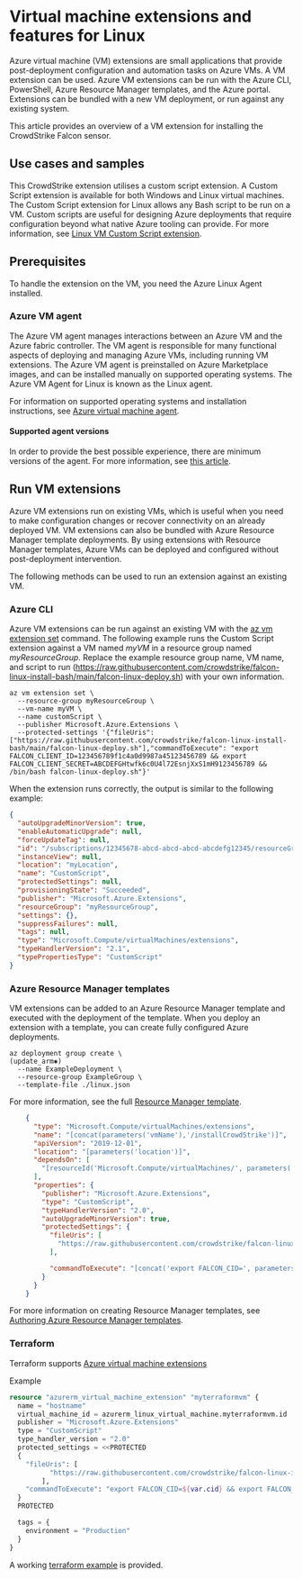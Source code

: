 # Virtual machine extensions and features for Linux

Azure virtual machine (VM) extensions are small applications that provide post-deployment configuration and automation tasks on Azure VMs. A VM extension can be used. Azure VM extensions can be run with the Azure CLI, PowerShell, Azure Resource Manager templates, and the Azure portal. Extensions can be bundled with a new VM deployment, or run against any existing system.

This article provides an overview of a VM extension for installing the CrowdStrike Falcon sensor.

## Use cases and samples

This CrowdStrike extension utilises a custom script extension. A Custom Script extension is available for both Windows and Linux virtual machines. The Custom Script extension for Linux allows any Bash script to be run on a VM. Custom scripts are useful for designing Azure deployments that require configuration beyond what native Azure tooling can provide. For more information, see [Linux VM Custom Script extension](https://docs.microsoft.com/en-us/azure/virtual-machines/extensions/custom-script-linux).

## Prerequisites

To handle the extension on the VM, you need the Azure Linux Agent installed.

### Azure VM agent

The Azure VM agent manages interactions between an Azure VM and the Azure fabric controller. The VM agent is responsible for many functional aspects of deploying and managing Azure VMs, including running VM extensions. The Azure VM agent is preinstalled on Azure Marketplace images, and can be installed manually on supported operating systems. The Azure VM Agent for Linux is known as the Linux agent.

For information on supported operating systems and installation instructions, see [Azure virtual machine agent](https://docs.microsoft.com/en-us/azure/virtual-machines/extensions/agent-linux).

#### Supported agent versions

In order to provide the best possible experience, there are minimum versions of the agent. For more information, see [this article](https://support.microsoft.com/en-us/help/4049215/extensions-and-virtual-machine-agent-minimum-version-support).


## Run VM extensions

Azure VM extensions run on existing VMs, which is useful when you need to make configuration changes or recover connectivity on an already deployed VM. VM extensions can also be bundled with Azure Resource Manager template deployments. By using extensions with Resource Manager templates, Azure VMs can be deployed and configured without post-deployment intervention.

The following methods can be used to run an extension against an existing VM.

### Azure CLI

Azure VM extensions can be run against an existing VM with the [az vm extension set](https://docs.microsoft.com/en-us/cli/azure/vm/extension?view=azure-cli-latest#az-vm-extension-set) command. The following example runs the Custom Script extension against a VM named *myVM* in a resource group named *myResourceGroup*. Replace the example resource group name, VM name, and script to run (https://raw.githubusercontent.com/crowdstrike/falcon-linux-install-bash/main/falcon-linux-deploy.sh) with your own information.

```azurecli
az vm extension set \
  --resource-group myResourceGroup \
  --vm-name myVM \
  --name customScript \
  --publisher Microsoft.Azure.Extensions \
  --protected-settings '{"fileUris": ["https://raw.githubusercontent.com/crowdstrike/falcon-linux-install-bash/main/falcon-linux-deploy.sh"],"commandToExecute": "export FALCON_CLIENT_ID=123456789f1c4a0d9987a45123456789 && export FALCON_CLIENT_SECRET=ABCDEFGHtwfk6c0U4l72EsnjXxS1mH9123456789 && /bin/bash falcon-linux-deploy.sh"}'
```

When the extension runs correctly, the output is similar to the following example:

```json
{
  "autoUpgradeMinorVersion": true,
  "enableAutomaticUpgrade": null,
  "forceUpdateTag": null,
  "id": "/subscriptions/12345678-abcd-abcd-abcd-abcdefg12345/resourceGroups/myResourceGroup/providers/Microsoft.Compute/virtualMachines/myVM/extensions/CustomScript",
  "instanceView": null,
  "location": "myLocation",
  "name": "CustomScript",
  "protectedSettings": null,
  "provisioningState": "Succeeded",
  "publisher": "Microsoft.Azure.Extensions",
  "resourceGroup": "myResourceGroup",
  "settings": {},
  "suppressFailures": null,
  "tags": null,
  "type": "Microsoft.Compute/virtualMachines/extensions",
  "typeHandlerVersion": "2.1",
  "typePropertiesType": "CustomScript"
}
```

### Azure Resource Manager templates

VM extensions can be added to an Azure Resource Manager template and executed with the deployment of the template. When you deploy an extension with a template, you can create fully configured Azure deployments.

```azurecli
az deployment group create \                                                                                                                                                                                                                                   (update_arm✱) 
  --name ExampleDeployment \
  --resource-group ExampleGroup \
  --template-file ./linux.json
```

For more information, see the full [Resource Manager template](https://github.com/CrowdStrike/Cloud-Azure/blob/main/vm-extensions/arm/linux/linux.json).

```json
    {
      "type": "Microsoft.Compute/virtualMachines/extensions",
      "name": "[concat(parameters('vmName'),'/installCrowdStrike')]",
      "apiVersion": "2019-12-01",
      "location": "[parameters('location')]",
      "dependsOn": [
        "[resourceId('Microsoft.Compute/virtualMachines/', parameters('vmName'))]"
      ],
      "properties": {
        "publisher": "Microsoft.Azure.Extensions",
        "type": "CustomScript",
        "typeHandlerVersion": "2.0",
        "autoUpgradeMinorVersion": true,
        "protectedSettings": {
          "fileUris": [
            "https://raw.githubusercontent.com/crowdstrike/falcon-linux-install-bash/main/falcon-linux-deploy.sh"
          ],

          "commandToExecute": "[concat('export FALCON_CID=', parameters('cid'), ' && export FALCON_CLIENT_ID=', parameters('clientId'), ' && export FALCON_CLIENT_SECRET=', parameters('clientSecret'), ' && /bin/bash falcon-linux-deploy.sh')]"
        }
      }
    }
```

For more information on creating Resource Manager templates, see [Authoring Azure Resource Manager templates](https://docs.microsoft.com/en-us/azure/azure-resource-manager/templates/).

### Terraform

Terraform supports [Azure virtual machine extensions](https://registry.terraform.io/providers/hashicorp/azurerm/latest/docs/resources/virtual_machine_extension)

Example
```terraform
resource "azurerm_virtual_machine_extension" "myterraformvm" {
  name = "hostname"
  virtual_machine_id = azurerm_linux_virtual_machine.myterraformvm.id
  publisher = "Microsoft.Azure.Extensions"
  type = "CustomScript"
  type_handler_version = "2.0"
  protected_settings = <<PROTECTED
  {
    "fileUris": [
          "https://raw.githubusercontent.com/crowdstrike/falcon-linux-install-bash/main/falcon-linux-deploy.sh"
        ],
    "commandToExecute": "export FALCON_CID=${var.cid} && export FALCON_CLIENT_ID=${var.client_id} && export FALCON_CLIENT_SECRET=${var.client_secret} && export FALCON_CLOUD=${var.falcon_cloud} && /bin/bash falcon-linux-deploy.sh"
  }
  PROTECTED

  tags = {
    environment = "Production"
  }
}
```

A working [terraform example](terraform) is provided.
